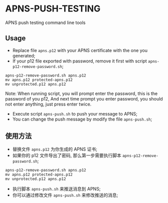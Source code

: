 # APNS-PUSH-TESTING
APNS push testing command line tools

## Usage
- Replace file `apns.p12` with your APNS certificate with the one you generated;
- If your p12 file exported with password, remove it first with script `apns-p12-remove-password.sh`;
```Shell
apns-p12-remove-password.sh apns.p12
mv apns.p12 protected-apns.p12
mv unprotected.p12 apns.p12
```
Note: When running script, you will prompt enter the password, this is the password of you p12,
And next time prompt you enter password, you should not enter anything, just press enter twice.

- Execute script `apns-push.sh` to push your message to APNS;
- You can change the push message by modify the file `apns-push.sh`;

## 使用方法
- 替换文件 `apns.p12` 为你生成的 APNS 证书;
- 如果你的 p12 文件导出了密码, 那么第一步需要执行脚本 `apns-p12-remove-password.sh`;
```Shell
apns-p12-remove-password.sh apns.p12
mv apns.p12 protected-apns.p12
mv unprotected.p12 apns.p12
```
- 执行脚本 `apns-push.sh` 来推送消息到 APNS;
- 你可以通过修改文件 `apns-push.sh` 来修改推送的消息;